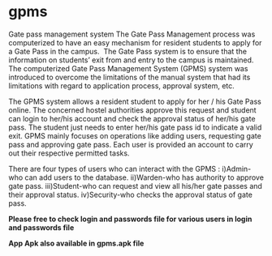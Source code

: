 # gpms
Gate pass management system
The Gate Pass Management process was computerized to have an easy mechanism for resident students to apply for a Gate Pass in the campus. 
The Gate Pass system is to ensure that the information on students’ exit from and entry to the campus is maintained. 
The computerized Gate Pass Management System (GPMS) system was introduced to overcome the limitations of the manual system that had its limitations with regard to application process, approval system, etc.


The GPMS system allows a resident student to apply for her / his Gate Pass online. The concerned hostel authorities approve this request and student can login to her/his account and check the approval status of her/his gate pass. The student just needs to enter her/his gate pass id to    indicate a valid exit. GPMS mainly focuses on operations like adding users, requesting gate pass and    approving gate pass. Each user is provided an account to carry out their respective permitted tasks.


There are four types of users who can interact with the GPMS :
i)Admin-who can add users to the database.
ii)Warden-who has authority to approve gate pass.
iii)Student-who can request and view all his/her gate passes and  their approval status.
iv)Security-who checks the approval status of gate pass.

**Please free to check login and passwords file for various users in login and passwords file**

**App Apk also available in gpms.apk file**
